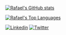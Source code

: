 [![Rafael's GitHub stats](https://github-readme-stats.vercel.app/api?username=borger&show_icons=true&theme=tokyonight&count_private=true)](https://github.com/anuraghazra/github-readme-stats)

[![Rafael's Top Languages](https://github-readme-stats.vercel.app/api/top-langs/?username=borger&layout=compact&theme=tokyonight)](https://github.com/anuraghazra/github-readme-stats)

[![Linkedin](https://img.shields.io/badge/-Linkedin-blue?style=flat-square&logo=Linkedin&logoColor=white&link=https://www.linkedin.com/in/rafaelborks/)](https://www.linkedin.com/in/rafaelborks/)
[![Twitter](https://img.shields.io/badge/-Twitter-1ca0f1?style=flat-square&labelColor=1ca0f1&logo=twitter&logoColor=white&link=https://www.twitter.com/rafaelborks/)](https://www.twitter.com/rafaelborks/)
